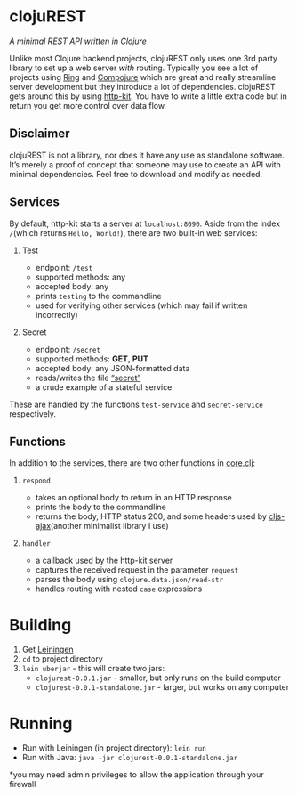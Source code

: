 # clojuREST
_A minimal REST API written in Clojure_

Unlike most Clojure backend projects, clojuREST only uses one 3rd party library to set up a web server _with_ routing. Typically you see a lot of projects using [Ring](https://github.com/ring-clojure/ring) and [Compojure](https://github.com/weavejester/compojure) which are great and really streamline server development but they introduce a lot of dependencies. clojuREST gets around this by using [http-kit](https://github.com/http-kit/http-kit). You have to write a little extra code but in return you get more control over data flow.

## Disclaimer
clojuREST is not a library, nor does it have any use as standalone software. It’s merely a proof of concept that someone may use to create an API with minimal dependencies. Feel free to download and modify as needed.

## Services
By default, http-kit starts a server at `localhost:8090`. Aside from the index `/`(which returns `Hello, World!`), there are two built-in web services:

1. Test
	- endpoint: `/test` 
	- supported methods: any
	- accepted body: any
	- prints `testing` to the commandline
	- used for verifying other services (which may fail if written incorrectly)

2. Secret
	- endpoint: `/secret`
	- supported methods: **GET**, **PUT**
	- accepted body: any JSON-formatted data
	- reads/writes the file [“secret”](resources/secret)
	- a crude example of a stateful service
  
These are handled by the functions `test-service` and `secret-service` respectively.

## Functions
In addition to the services, there are two other functions in  [core.clj](src/clojurest/core.clj):

1. `respond`
	- takes an optional body to return in an HTTP response
	- prints the body to the commandline
	- returns the body, HTTP status 200, and some headers used by [cljs-ajax](https://github.com/JulianBirch/cljs-ajax)(another minimalist library I use)

2. `handler`
	- a callback used by the http-kit server
	- captures the received request in the parameter `request`
	- parses the body using `clojure.data.json/read-str`
	- handles routing with nested `case` expressions

# Building
1. Get [Leiningen](https://github.com/technomancy/leiningen)
2. `cd` to project directory
3. `lein uberjar` - this will create two jars:
	- `clojurest-0.0.1.jar` - smaller, but only runs on the build computer
	- `clojurest-0.0.1-standalone.jar` - larger, but works on any computer

# Running
- Run with Leiningen (in project directory): `lein run`
- Run with Java: `java -jar clojurest-0.0.1-standalone.jar`
  
*you may need admin privileges to allow the application through your firewall
